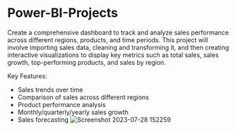 # Power-BI-Projects
Create a comprehensive dashboard to track and analyze sales performance across different regions, products, and time periods. This project will involve importing sales data, cleaning and transforming it, and then creating interactive visualizations to display key metrics such as total sales, sales growth, top-performing products, and sales by region.

Key Features:
* Sales trends over time
* Comparison of sales across different regions
* Product performance analysis
* Monthly/quarterly/yearly sales growth
* Sales forecasting
![Screenshot 2023-07-28 152259]()
